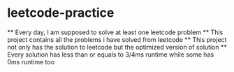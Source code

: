 # leetcode-practice
** Every day, I am supposed to solve at least one leetcode problem
** This project contains all the problems i have solved from leetcode
** This project not only has the solution to leetcode but the optimized version of solution
** Every solution has less than or equals to 3/4ms runtime while some has 0ms runtime too
